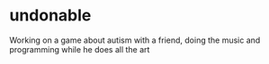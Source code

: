 # undonable
Working on a game about autism with a friend, doing the music and programming while he does all the art
